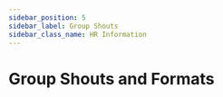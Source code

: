 ```yaml
---
sidebar_position: 5
sidebar_label: Group Shouts
sidebar_class_name: HR Information
---
```


# Group Shouts and Formats
